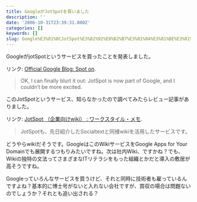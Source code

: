 ```yaml
---
title: GoogleがJotSpotを買いました
description: ''
date: '2006-10-31T23:39:31.000Z'
categories: []
keywords: []
slug: Google%E3%81%8CJotSpot%E3%82%92%E8%B2%B7%E3%81%84%E3%81%BE%E3%81%97%E3%81%9F
---
```

GoogleがjotSpotというサービスを買ったことを発表しました。

リンク: [Official Google Blog: Spot on](http://googleblog.blogspot.com/2006/10/spot-on.html "Official Google Blog: Spot on").

> OK, I can finally blurt it out: JotSpot is now part of Google, and I couldn’t be more excited.

このJotSpotというサービス、知らなかったので調べてみたらレビュー記事がありました。

リンク: [JotSpot （企業向けwiki） : ワークスタイル・メモ](http://www.ariel-networks.com/blogs/tokuriki/2006/01/wiki_jotspot.html "JotSpot （企業向けwiki） : ワークスタイル・メモ").

> JotSpotも、先日紹介したSocialtextと同様wikiを活用したサービスです。

どうやらwikiだそうです。GoogleはこのWikiサービスをGoogle Apps for Your Domainでも展開するつもりみたいですね。次は社内Wiki、ですかね？でも、Wikiの独特の文法ってさまざまなITリテラシをもった組織とかだと導入の敷居が高そうですね。

Googleっていろんなサービスを買うけど、それと同時に技術者も雇っているんですよね？基本的に博士号がないと入れない会社ですが、買収の場合は問題ないのでしょうか？それとも追い出される？